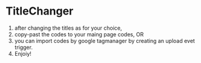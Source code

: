 # TitleChanger
1. after changing the titles as for your choice,
2. copy-past the codes to your maing page codes, OR
3. you can import codes by google tagmanager by creating an upload evet trigger.
4. Enjoiy!
